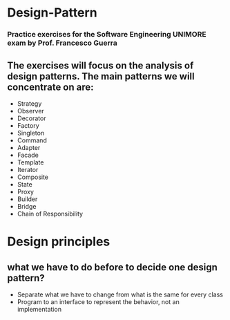 # Design-Pattern
### Practice exercises for the Software Engineering UNIMORE exam by Prof. Francesco Guerra
## The exercises will focus on the analysis of design patterns. The main patterns we will concentrate on are:
- Strategy
- Observer
- Decorator
- Factory
- Singleton
- Command
- Adapter
- Facade
- Template
- Iterator
- Composite
- State
- Proxy
- Builder
- Bridge
- Chain of Responsibility

# Design principles
## what we have to do before to decide one design pattern?

- Separate what we have to change from what is the same for every class
- Program to an interface to represent the behavior, not an implementation


